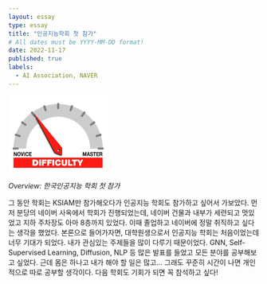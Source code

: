 ```yaml
---
layout: essay
type: essay
title: "인공지능학회 첫 참가"
# All dates must be YYYY-MM-DD format!
date: 2022-11-17
published: true
labels:
  - AI Association, NAVER
---
```


<img width="200px" class="rounded float-start pe-4" src="../img/difficulty/degree_difficulty.jpg">

*Overview: 한국인공지능 학회 첫 참가*

그 동안 학회는 KSIAM만 참가해오다가 인공지능 학회도 참가하고 싶어서 가보았다.
먼저 분당의 네이버 사옥에서 학회가 진행되었는데, 네이버 건물과 내부가 세련되고 멋있었고 지하 주차장도 아마 8층까지 있었다.
이때 졸업하고 네이버에 정말 취직하고 싶다는 생각을 했었다. 
본론으로 들어가자면, 대학원생으로서 인공지능 학회는 처음이었는데 너무 기대가 되었다. 내가 관심있는 주제들을 많이 다루기 때문이었다.
GNN, Self-Supervised Learning, Diffusion, NLP 등 많은 발표를 들었고 모든 분야를 공부해보고 싶었다. 근데 몸은 하나고 내가 해야 할 일은 많고...
그래도 꾸준히 시간이 나면 개인적으로 따로 공부할 생각이다.
다음 학회도 기회가 되면 꼭 참석하고 싶다!
